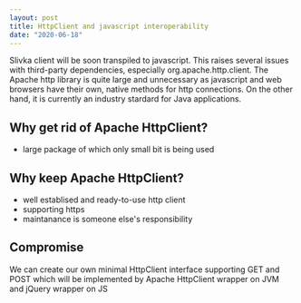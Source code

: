 ```yaml
---
layout: post
title: HttpClient and javascript interoperability
date: "2020-06-18"
---
```


Slivka client will be soon transpiled to javascript. This raises several
issues with third-party dependencies, especially org.apache.http.client.
The Apache http library is quite large and unnecessary as javascript
and web browsers have their own, native methods for http connections.
On the other hand, it is currently an industry stardard for Java applications.


Why get rid of Apache HttpClient?
---------------------------------
 - large package of which only small bit is being used


Why keep Apache HttpClient?
---------------------------
 - well establised and ready-to-use http client
 - supporting https
 - maintanance is someone else's responsibility


Compromise
----------

We can create our own minimal HttpClient interface supporting GET and POST
which will be implemented by Apache HttpClient wrapper on JVM and jQuery
wrapper on JS
